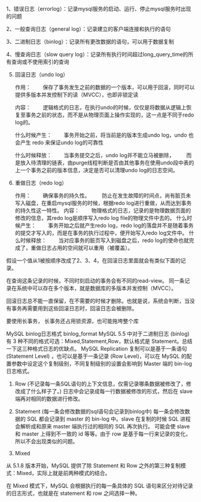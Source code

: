 1、错误日志（errorlog）：记录mysql服务的启动、运行、停止mysql服务时出现的问题

2、一般查询日志（general log）：记录建立的客户端连接和执行的语句

3、二进制日志（binlog）：记录所有更改数据的语句，可以用于数据复制

4、慢查询日志（slow query log）：记录所有执行时间超过long_query_time的所有查询或不使用索引的查询


5. 回滚日志（undo log）

    作用：
    　　保存了事务发生之前的数据的一个版本，可以用于回滚，同时可以提供多版本并发控制下的读（MVCC），也即非锁定读
    
    内容：
    　　逻辑格式的日志，在执行undo的时候，仅仅是将数据从逻辑上恢复至事务之前的状态，而不是从物理页面上操作实现的，这一点是不同于redo log的。
    
    什么时候产生：
    　　事务开始之前，将当前是的版本生成undo log，undo 也会产生 redo 来保证undo log的可靠性
    
    什么时候释放：
    　　当事务提交之后，undo log并不能立马被删除，
    　　而是放入待清理的链表，由purge线程判断是否由其他事务在使用undo段中表的上一个事务之前的版本信息，决定是否可以清理undo log的日志空间。

6. 重做日志（redo log）
    
    作用：
    　　确保事务的持久性。
    　　防止在发生故障的时间点，尚有脏页未写入磁盘，在重启mysql服务的时候，根据redo log进行重做，从而达到事务的持久性这一特性。
    内容：
    　　物理格式的日志，记录的是物理数据页面的修改的信息，其redo log是顺序写入redo log file的物理文件中去的。
    什么时候产生：
    　　事务开始之后就产生redo log，redo log的落盘并不是随着事务的提交才写入的，而是在事务的执行过程中，便开始写入redo log文件中。
    什么时候释放：
    　　当对应事务的脏页写入到磁盘之后，redo log的使命也就完成了，重做日志占用的空间就可以重用（被覆盖）。



假设一个值从1被按顺序改成了2、3、4，在回滚日志里面就会有类似下面的记录。

在查询这条记录的时候，不同时刻启动的事务会有不同的read-view。
同一条记录在系统中可以存在多个版本，就是数据库的多版本并发控制（MVCC）。

回滚日志总不能一直保留，在不需要的时候才删除。也就是说，系统会判断，当没有事务再需要用到这些回滚日志时，回滚日志会被删除。

要使用长事务， 长事务还占用锁资源，也可能拖垮整个库



MySQL binlog日志格式 binlog_format
MySQL 5.5 中对于二进制日志 (binlog) 有 3 种不同的格式可选：Mixed,Statement,Row，默认格式是 Statement。总结一下这三种格式日志的优缺点。
MySQL Replication 复制可以是基于一条语句 (Statement Level) ，也可以是基于一条记录 (Row Level)，可以在 MySQL 的配置参数中设定这个复制级别，不同复制级别的设置会影响到 Master 端的 bin-log 日志格式。

1. Row (不记录每一条SQL语句的上下文信息，仅需记录哪条数据被修改了，修改成了什么样子了。)
日志中会记录成每一行数据被修改的形式，然后在 slave 端再对相同的数据进行修改。

2. Statement (每一条会修改数据的sql语句会记录到binlog中)
每一条会修改数据的 SQL 都会记录到 master 的 bin-log 中。slave 在复制的时候 SQL 进程会解析成和原来 master 端执行过的相同的 SQL 再次执行。
可能会使 slave 和 master 上得到不一致的 id 等等。由于 row 是基于每一行来记录的变化，所以不会出现类似的问题。

3. Mixed

从 5.1.8 版本开始，MySQL 提供了除 Statement 和 Row 之外的第三种复制模式：Mixed，实际上就是前两种模式的结合。

在 Mixed 模式下，MySQL 会根据执行的每一条具体的 SQL 语句来区分对待记录的日志形式，也就是在 statement 和 row 之间选择一种。






